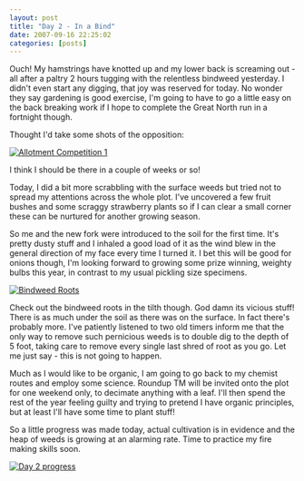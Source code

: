 ```yaml
---
layout: post
title: "Day 2 - In a Bind"
date: 2007-09-16 22:25:02
categories: [posts]
---
```


Ouch! My hamstrings have knotted up and my lower back is screaming out - all after a paltry 2 hours tugging with the relentless bindweed yesterday. I didn't even start any digging, that joy was reserved for today. No wonder they say gardening is good exercise, I'm going to have to go a little easy on the back breaking work if I hope to complete the Great North run in a fortnight though.

Thought I'd take some shots of the opposition:

[![Allotment Competition 1](http://farm2.static.flickr.com/1034/1392747877_c4aa62ec5a.jpg)](http://www.flickr.com/photos/warriorwomen/1392747877/)

I think I should be there in a couple of weeks or so!

Today, I did a bit more scrabbling with the surface weeds but tried not to spread my attentions across the whole plot. I've uncovered a few fruit bushes and some scraggy strawberry plants so if I can clear a small corner these can be nurtured for another growing season.

So me and the new fork were introduced to the soil for the first time. It's pretty dusty stuff and I inhaled a good load of it as the wind blew in the general direction of my face every time I turned it. I bet this will be good for onions though, I'm looking forward to growing some prize winning, weighty bulbs this year, in contrast to my usual pickling size specimens.

[![Bindweed Roots](http://farm2.static.flickr.com/1009/1392755747_000073b9d3.jpg)](http://www.flickr.com/photos/warriorwomen/1392755747/)

Check out the bindweed roots in the tilth though. God damn its vicious stuff! There is as much under the soil as there was on the surface. In fact there's probably more. I've patiently listened to two old timers inform me that the only way to remove such pernicious weeds is to double dig to the depth of 5 foot, taking care to remove every single last shred of root as you go. Let me just say - this is not going to happen.

Much as I would like to be organic, I am going to go back to my chemist routes and employ some science. Roundup TM will be invited onto the plot for one weekend only, to decimate anything with a leaf. I'll then spend the rest of the year feeling guilty and trying to pretend I have organic principles, but at least I'll have some time to plant stuff!

So a little progress was made today, actual cultivation is in evidence and the heap of weeds is growing at an alarming rate. Time to practice my fire making skills soon.

[![Day 2 progress](http://farm2.static.flickr.com/1221/1393652546_c5bf3faaac.jpg)](http://www.flickr.com/photos/warriorwomen/1393652546/)
